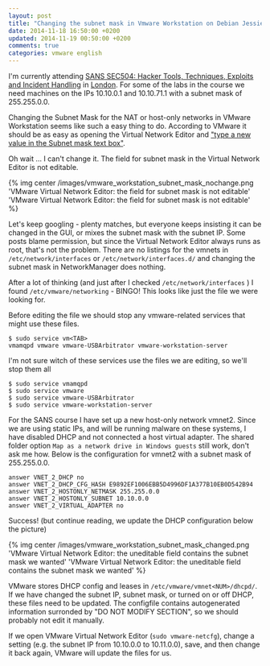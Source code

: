 ```yaml
---
layout: post
title: "Changing the subnet mask in Vmware Workstation on Debian Jessie"
date: 2014-11-18 16:50:00 +0200
updated: 2014-11-19 00:50:00 +0200
comments: true
categories: vmware english
---
```


I'm currently attending  [SANS SEC504: Hacker Tools, Techniques, Exploits and Incident Handling](http://www.sans.org/course/hacker-techniques-exploits-incident-handling) in [London](http://www.sans.org/event/london-2014). For some of the labs in the course we need machines on the IPs 10.10.0.1 and 10.10.71.1 with a subnet mask of 255.255.0.0.</p>

Changing the Subnet Mask for the NAT or host-only networks in VMware Workstation seems like such a easy thing to do. According to VMware it should be as easy as opening the Virtual Network Editor and ["type a new value in the Subnet mask text box"](http://www.webcitation.org/6UA6PodTF).

Oh wait … I can't change it. The field for subnet mask in the Virtual Network Editor is not editable.

<!-- more -->

{% img center /images/vmware_workstation_subnet_mask_nochange.png 'VMware Virtual Network Editor: the field for subnet mask is not editable' 'VMware Virtual Network Editor: the field for subnet mask is not editable' %}

Let's keep googling - plenty matches, but everyone keeps insisting it can be changed in the GUI, or mixes the subnet mask with the subnet IP. Some posts blame permission, but since the Virtual Network Editor always runs as root, that's not the problem. There are no listings for the vmnets in ```/etc/network/interfaces``` or ```/etc/network/interfaces.d/``` and changing the subnet mask in NetworkManager does nothing.

After a lot of thinking (and just after I checked ```/etc/network/interfaces``` ) I found ```/etc/vmware/networking``` - BINGO! This looks like just the file we were looking for.

Before editing the file we should stop any vmware-related services that might use these files.

```
$ sudo service vm<TAB>
vmamqpd vmware vmware-USBArbitrator vmware-workstation-server
```

I'm not sure witch of these services use the files we are editing, so we'll stop them all

```
$ sudo service vmamqpd
$ sudo service vmware
$ sudo service vmware-USBArbitrator
$ sudo service vmware-workstation-server
```

For the SANS course I have set up a new host-only network vmnet2. Since we are using static IPs, and will be running malware on these systems, I have disabled DHCP and not connected a host virtual adapter. The shared folder option ```Map as a network drive in Windows guests``` still work, don't ask me how. Below is the configuration for vmnet2 with a subnet mask of 255.255.0.0.

```
answer VNET_2_DHCP no
answer VNET_2_DHCP_CFG_HASH E9892EF1006EBB5D4996DF1A377B10EB0D542B94
answer VNET_2_HOSTONLY_NETMASK 255.255.0.0
answer VNET_2_HOSTONLY_SUBNET 10.10.0.0
answer VNET_2_VIRTUAL_ADAPTER no
```

Success! (but continue reading, we update the DHCP configuration below the picture)

{% img center /images/vmware_workstation_subnet_mask_changed.png 'VMware Virtual Network Editor: the uneditable field contains the subnet mask we wanted' 'VMware Virtual Network Editor: the uneditable field contains the subnet mask we wanted' %}

VMware stores DHCP config and leases in ```/etc/vmware/vmnet<NUM>/dhcpd/```. If we have changed the subnet IP, subnet mask, or turned on or off DHCP, these files need to be updated. The configfile contains autogenerated information surronded by "DO NOT MODIFY SECTION", so we should probably not edit it manually.

If we open VMware Virtual Network Editor (```sudo vmware-netcfg```), change a setting (e.g. the subnet IP from 10.10.0.0 to 10.11.0.0), save, and then change it back again, VMware will update the files for us.
